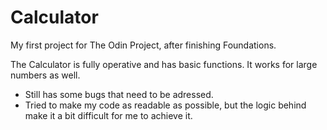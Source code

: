 # Calculator

My first project for The Odin Project, after finishing Foundations.

The Calculator is fully operative and has basic functions. It works for large numbers as well.

* Still has some bugs that need to be adressed.
* Tried to make my code as readable as possible, but the logic behind make it a bit difficult for me to achieve it.
